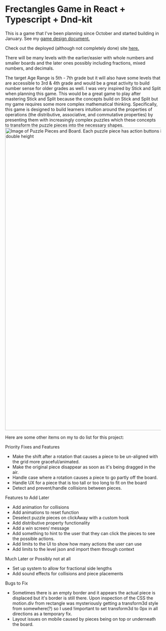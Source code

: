 # Frectangles Game in React + Typescript + Dnd-kit

This is a game that I've been planning since October and started building in January. See my [game design document.](https://docs.google.com/document/d/19n_Eb5vXucGJNiwmZuczLBsk5-oJEB7wVopWP7I0jtE/edit?usp=sharing)

Check out the deployed (although not completely done) site [here.](https://frectangles.com?utm_source=github&utm_medium=readme)
 

There will be many levels with the earlier/easier with whole numbers and smaller boards and the later ones possibly including fractions, mixed numbers, and decimals. 

The target Age Range is 5th - 7th grade but it will also have some levels that are accessible to 3rd & 4th grade and would be a great activity to build number sense for older grades as well. I was very inspired by Stick and Split when planning this game. This would be a great game to play after mastering Stick and Split because the concepts build on Stick and Split but my game requires some more complex mathematical thinking. Specifically, this game is designed to build learners intuition around the properties of operations (the distributive, associative, and commutative properties) by presenting them with increasingly complex puzzles which these concepts to transform the puzzle pieces into the necessary shapes. 
<img width="979" alt="Image of Puzzle Pieces and Board. Each puzzle piece has action buttons including rotate, double width and halve height, and halve width and double height" src="https://github.com/user-attachments/assets/d77e651d-9ecb-4578-acfb-2f5a91934933" />

Here are some other items on my to do list for this project: 

Priority Fixes and Features

- Make the shift after a rotation that causes a piece to be un-aligned with the grid more graceful/animated.
- Make the original piece disappear as soon as it's being dragged in the air.
- Handle case where a rotation causes a piece to go partly off the board.
- Handle UX for a piece that is too tall or too long to fit on the board
- Detect and prevent/handle collisions between pieces.

Features to Add Later

- Add animation for collisions
- Add animations to reset function
- Deselect puzzle pieces on clickAway with a custom hook
- Add distributive property functionality
- Add a win screen/ message
- Add something to hint to the user that they can click the pieces to see the possible actions.
- Add limits to the UI to show how many actions the user can use
- Add limits to the level json and import them through context

Much Later or Possibly not at all

- Set up system to allow for fractional side lengths
- Add sound effects for collisions and piece placements

Bugs to Fix

- Sometimes there is an empty border and it appears the actual piece is displaced but it's border is still there. Upon inspection of the CSS the motion.div from rectangle was mysteriously getting a transform3d style from somewhere(?) so I used !important to set transform3d to 0px in all directions as a temporary fix.
- Layout issues on mobile caused by pieces being on top or underneath the board. 
  
